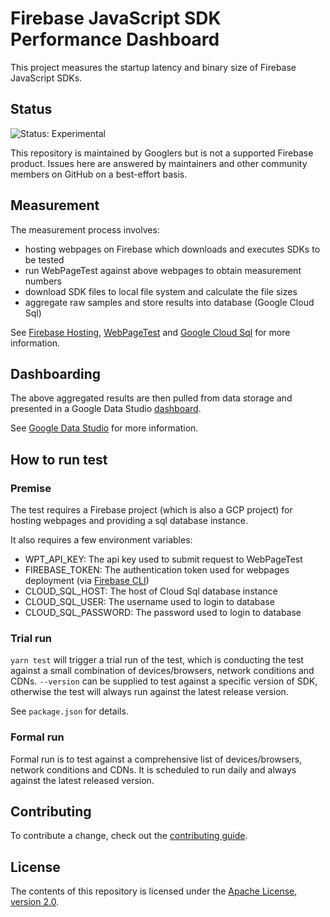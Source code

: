 # Firebase JavaScript SDK Performance Dashboard

This project measures the startup latency and binary size of Firebase JavaScript
SDKs.

## Status 

![Status: Experimental](https://img.shields.io/badge/Status-Experimental-blue)

This repository is maintained by Googlers but is not a supported Firebase product.  Issues here are answered by maintainers and other community members on GitHub on a best-effort basis.

## Measurement

The measurement process involves:

- hosting webpages on Firebase which downloads and executes SDKs to be tested
- run WebPageTest against above webpages to obtain measurement numbers
- download SDK files to local file system and calculate the file sizes
- aggregate raw samples and store results into database (Google Cloud Sql)

See [Firebase Hosting](https://firebase.google.com/docs/hosting/),
[WebPageTest](https://www.webpagetest.org) and
[Google Cloud Sql](https://cloud.google.com/sql/) for more
information.

## Dashboarding

The above aggregated results are then pulled from data storage and presented
in a Google Data Studio [dashboard](https://datastudio.google.com/c/u/0/reporting/1ZYVVPvIZaq-WYXZVfd3VOqjaf0sDlgNi/page/1iUY).

See [Google Data Studio](https://datastudio.google.com/overview) for more
information.

## How to run test

### Premise

The test requires a Firebase project (which is also a GCP project) for hosting
webpages and providing a sql database instance.

It also requires a few environment variables:

- WPT_API_KEY: The api key used to submit request to WebPageTest
- FIREBASE_TOKEN: The authentication token used for webpages deployment (via
  [Firebase CLI](https://firebase.google.com/docs/cli/))
- CLOUD_SQL_HOST: The host of Cloud Sql database instance
- CLOUD_SQL_USER: The username used to login to database
- CLOUD_SQL_PASSWORD: The password used to login to database

### Trial run

`yarn test` will trigger a trial run of the test, which is conducting the test
against a small combination of devices/browsers, network conditions and CDNs.
`--version` can be supplied to test against a specific version of SDK, otherwise
the test will always run against the latest release version.

See `package.json` for details.

### Formal run

Formal run is to test against a comprehensive list of devices/browsers, network
conditions and CDNs. It is scheduled to run daily and always against the latest
released version.

## Contributing

To contribute a change, check out the [contributing guide](CONTRIBUTING.md).

## License

The contents of this repository is licensed under the
[Apache License, version 2.0](http://www.apache.org/licenses/LICENSE-2.0).

